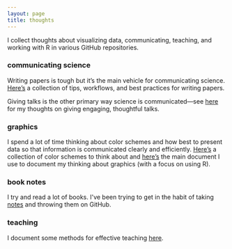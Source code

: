 ```yaml
---
layout: page
title: thoughts
---
```


I collect thoughts about visualizing data, communicating, teaching, and working with R in various GitHub repositories.

### communicating science
Writing papers is tough but it’s the main vehicle for communicating science. [Here’s](https://github.com/lukereding/writing_tips/blob/master/writing_tips.md) a collection of tips, workflows, and best practices for writing papers.

Giving talks is the other primary way science is communicated—see [here](https://github.com/lukereding/thoughts_on_giving_talks/blob/master/thoughts_on_giving_talks.md) for my thoughts on giving engaging, thoughtful talks.

### graphics
I spend a lot of time thinking about color schemes and how best to present data so that information is communicated clearly and efficiently. [Here’s](https://github.com/lukereding/thoughts_on_graphics/blob/master/color_palettes.nb.html?raw=true) a collection of color schemes to think about and [here’s](https://github.com/lukereding/thoughts_on_graphics/blob/master/thoughts_on_graphs_and_graphics.md) the main document I use to document my thinking about graphics (with a focus on using R).

### book notes

I try and read a lot of books. I've been trying to get in the habit of taking [notes](https://github.com/lukereding/book_notes) and throwing them on GitHub.

### teaching
I document some methods for effective teaching [here](https://github.com/lukereding/teaching/blob/master/best_practices.md).
